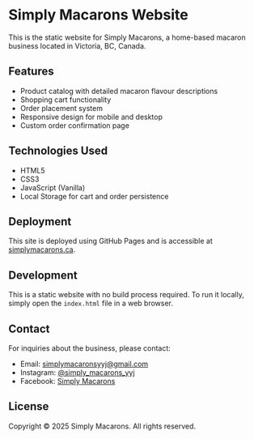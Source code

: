 # Simply Macarons Website

This is the static website for Simply Macarons, a home-based macaron business located in Victoria, BC, Canada.

## Features

- Product catalog with detailed macaron flavour descriptions
- Shopping cart functionality
- Order placement system
- Responsive design for mobile and desktop
- Custom order confirmation page

## Technologies Used

- HTML5
- CSS3
- JavaScript (Vanilla)
- Local Storage for cart and order persistence

## Deployment

This site is deployed using GitHub Pages and is accessible at [simplymacarons.ca](https://simplymacarons.ca).

## Development

This is a static website with no build process required. To run it locally, simply open the `index.html` file in a web browser.

## Contact

For inquiries about the business, please contact:
- Email: simplymacaronsyyj@gmail.com
- Instagram: [@simply_macarons_yyj](https://www.instagram.com/simply_macarons_yyj/)
- Facebook: [Simply Macarons](https://www.facebook.com/profile.php?id=61560268713262)

## License

Copyright © 2025 Simply Macarons. All rights reserved.